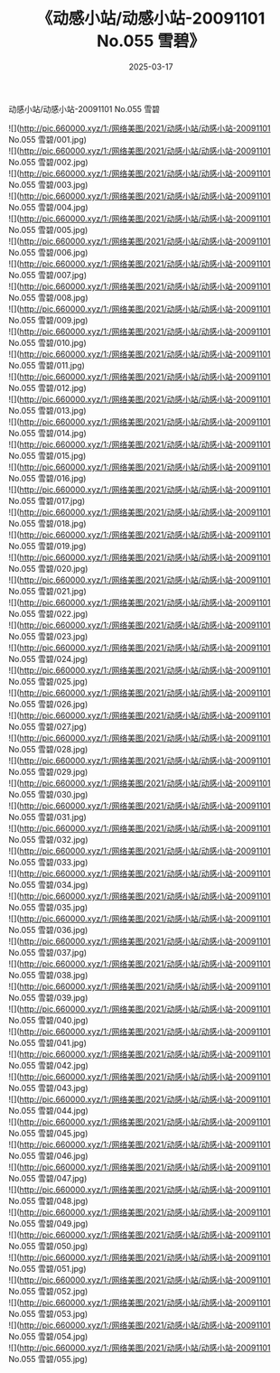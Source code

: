 ﻿---
layout: post
title:  《动感小站/动感小站-20091101 No.055 雪碧》
date:   2025-03-17
img: http://pic.660000.xyz/1:/网络美图/2021/动感小站/动感小站-20091101 No.055 雪碧/000.jpg
categories: [美女, 清纯, 唯美]
---

动感小站/动感小站-20091101 No.055 雪碧

 ![](http://pic.660000.xyz/1:/网络美图/2021/动感小站/动感小站-20091101 No.055 雪碧/001.jpg) <br>![](http://pic.660000.xyz/1:/网络美图/2021/动感小站/动感小站-20091101 No.055 雪碧/002.jpg) <br>![](http://pic.660000.xyz/1:/网络美图/2021/动感小站/动感小站-20091101 No.055 雪碧/003.jpg) <br>![](http://pic.660000.xyz/1:/网络美图/2021/动感小站/动感小站-20091101 No.055 雪碧/004.jpg) <br>![](http://pic.660000.xyz/1:/网络美图/2021/动感小站/动感小站-20091101 No.055 雪碧/005.jpg) <br>![](http://pic.660000.xyz/1:/网络美图/2021/动感小站/动感小站-20091101 No.055 雪碧/006.jpg) <br>![](http://pic.660000.xyz/1:/网络美图/2021/动感小站/动感小站-20091101 No.055 雪碧/007.jpg) <br>![](http://pic.660000.xyz/1:/网络美图/2021/动感小站/动感小站-20091101 No.055 雪碧/008.jpg) <br>![](http://pic.660000.xyz/1:/网络美图/2021/动感小站/动感小站-20091101 No.055 雪碧/009.jpg) <br>![](http://pic.660000.xyz/1:/网络美图/2021/动感小站/动感小站-20091101 No.055 雪碧/010.jpg) <br>![](http://pic.660000.xyz/1:/网络美图/2021/动感小站/动感小站-20091101 No.055 雪碧/011.jpg) <br>![](http://pic.660000.xyz/1:/网络美图/2021/动感小站/动感小站-20091101 No.055 雪碧/012.jpg) <br>![](http://pic.660000.xyz/1:/网络美图/2021/动感小站/动感小站-20091101 No.055 雪碧/013.jpg) <br>![](http://pic.660000.xyz/1:/网络美图/2021/动感小站/动感小站-20091101 No.055 雪碧/014.jpg) <br>![](http://pic.660000.xyz/1:/网络美图/2021/动感小站/动感小站-20091101 No.055 雪碧/015.jpg) <br>![](http://pic.660000.xyz/1:/网络美图/2021/动感小站/动感小站-20091101 No.055 雪碧/016.jpg) <br>![](http://pic.660000.xyz/1:/网络美图/2021/动感小站/动感小站-20091101 No.055 雪碧/017.jpg) <br>![](http://pic.660000.xyz/1:/网络美图/2021/动感小站/动感小站-20091101 No.055 雪碧/018.jpg) <br>![](http://pic.660000.xyz/1:/网络美图/2021/动感小站/动感小站-20091101 No.055 雪碧/019.jpg) <br>![](http://pic.660000.xyz/1:/网络美图/2021/动感小站/动感小站-20091101 No.055 雪碧/020.jpg) <br>![](http://pic.660000.xyz/1:/网络美图/2021/动感小站/动感小站-20091101 No.055 雪碧/021.jpg) <br>![](http://pic.660000.xyz/1:/网络美图/2021/动感小站/动感小站-20091101 No.055 雪碧/022.jpg) <br>![](http://pic.660000.xyz/1:/网络美图/2021/动感小站/动感小站-20091101 No.055 雪碧/023.jpg) <br>![](http://pic.660000.xyz/1:/网络美图/2021/动感小站/动感小站-20091101 No.055 雪碧/024.jpg) <br>![](http://pic.660000.xyz/1:/网络美图/2021/动感小站/动感小站-20091101 No.055 雪碧/025.jpg) <br>![](http://pic.660000.xyz/1:/网络美图/2021/动感小站/动感小站-20091101 No.055 雪碧/026.jpg) <br>![](http://pic.660000.xyz/1:/网络美图/2021/动感小站/动感小站-20091101 No.055 雪碧/027.jpg) <br>![](http://pic.660000.xyz/1:/网络美图/2021/动感小站/动感小站-20091101 No.055 雪碧/028.jpg) <br>![](http://pic.660000.xyz/1:/网络美图/2021/动感小站/动感小站-20091101 No.055 雪碧/029.jpg) <br>![](http://pic.660000.xyz/1:/网络美图/2021/动感小站/动感小站-20091101 No.055 雪碧/030.jpg) <br>![](http://pic.660000.xyz/1:/网络美图/2021/动感小站/动感小站-20091101 No.055 雪碧/031.jpg) <br>![](http://pic.660000.xyz/1:/网络美图/2021/动感小站/动感小站-20091101 No.055 雪碧/032.jpg) <br>![](http://pic.660000.xyz/1:/网络美图/2021/动感小站/动感小站-20091101 No.055 雪碧/033.jpg) <br>![](http://pic.660000.xyz/1:/网络美图/2021/动感小站/动感小站-20091101 No.055 雪碧/034.jpg) <br>![](http://pic.660000.xyz/1:/网络美图/2021/动感小站/动感小站-20091101 No.055 雪碧/035.jpg) <br>![](http://pic.660000.xyz/1:/网络美图/2021/动感小站/动感小站-20091101 No.055 雪碧/036.jpg) <br>![](http://pic.660000.xyz/1:/网络美图/2021/动感小站/动感小站-20091101 No.055 雪碧/037.jpg) <br>![](http://pic.660000.xyz/1:/网络美图/2021/动感小站/动感小站-20091101 No.055 雪碧/038.jpg) <br>![](http://pic.660000.xyz/1:/网络美图/2021/动感小站/动感小站-20091101 No.055 雪碧/039.jpg) <br>![](http://pic.660000.xyz/1:/网络美图/2021/动感小站/动感小站-20091101 No.055 雪碧/040.jpg) <br>![](http://pic.660000.xyz/1:/网络美图/2021/动感小站/动感小站-20091101 No.055 雪碧/041.jpg) <br>![](http://pic.660000.xyz/1:/网络美图/2021/动感小站/动感小站-20091101 No.055 雪碧/042.jpg) <br>![](http://pic.660000.xyz/1:/网络美图/2021/动感小站/动感小站-20091101 No.055 雪碧/043.jpg) <br>![](http://pic.660000.xyz/1:/网络美图/2021/动感小站/动感小站-20091101 No.055 雪碧/044.jpg) <br>![](http://pic.660000.xyz/1:/网络美图/2021/动感小站/动感小站-20091101 No.055 雪碧/045.jpg) <br>![](http://pic.660000.xyz/1:/网络美图/2021/动感小站/动感小站-20091101 No.055 雪碧/046.jpg) <br>![](http://pic.660000.xyz/1:/网络美图/2021/动感小站/动感小站-20091101 No.055 雪碧/047.jpg) <br>![](http://pic.660000.xyz/1:/网络美图/2021/动感小站/动感小站-20091101 No.055 雪碧/048.jpg) <br>![](http://pic.660000.xyz/1:/网络美图/2021/动感小站/动感小站-20091101 No.055 雪碧/049.jpg) <br>![](http://pic.660000.xyz/1:/网络美图/2021/动感小站/动感小站-20091101 No.055 雪碧/050.jpg) <br>![](http://pic.660000.xyz/1:/网络美图/2021/动感小站/动感小站-20091101 No.055 雪碧/051.jpg) <br>![](http://pic.660000.xyz/1:/网络美图/2021/动感小站/动感小站-20091101 No.055 雪碧/052.jpg) <br>![](http://pic.660000.xyz/1:/网络美图/2021/动感小站/动感小站-20091101 No.055 雪碧/053.jpg) <br>![](http://pic.660000.xyz/1:/网络美图/2021/动感小站/动感小站-20091101 No.055 雪碧/054.jpg) <br>![](http://pic.660000.xyz/1:/网络美图/2021/动感小站/动感小站-20091101 No.055 雪碧/055.jpg) <br>